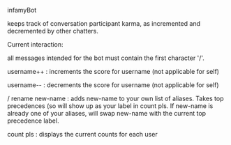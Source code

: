 infamyBot

keeps track of conversation participant karma, as incremented
and decremented by other chatters.

Current interaction:

all messages intended for the bot must contain the first character '/'.

username++ : increments the score for username (not applicable for self)


username-- : decrements the score for username (not applicable for self)

/ rename new-name : adds new-name to your own list of aliases. Takes top precedences (so will show up as your label in count pls. If new-name is already one of your aliases, will swap new-name with the current top precedence label.

count pls : displays the current counts for each user

